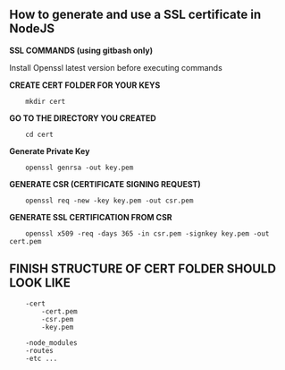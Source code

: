## How to generate and use a SSL certificate in NodeJS

**SSL COMMANDS (using gitbash only)**

Install Openssl latest version before executing commands


**CREATE CERT FOLDER FOR YOUR KEYS**
```
    mkdir cert
```

**GO TO THE DIRECTORY YOU CREATED**
```
    cd cert
```

**Generate Private Key**

```
    openssl genrsa -out key.pem
```


**GENERATE CSR (CERTIFICATE SIGNING REQUEST)**

```
    openssl req -new -key key.pem -out csr.pem
```

**GENERATE SSL CERTIFICATION FROM CSR**

```
    openssl x509 -req -days 365 -in csr.pem -signkey key.pem -out cert.pem
```

## FINISH STRUCTURE OF CERT FOLDER SHOULD LOOK LIKE

```
    -cert
        -cert.pem
        -csr.pem
        -key.pem
        
    -node_modules
    -routes
    -etc ...
```
